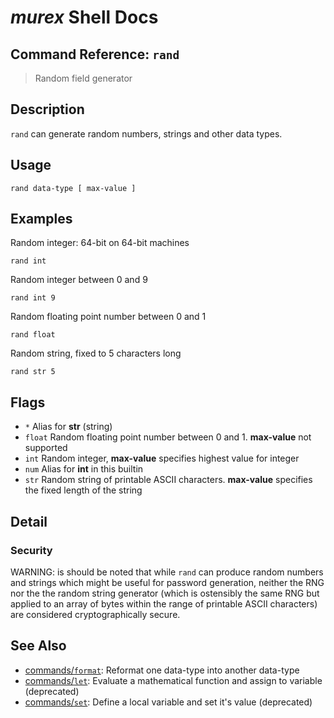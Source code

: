 # _murex_ Shell Docs

## Command Reference: `rand`

> Random field generator

## Description

`rand` can generate random numbers, strings and other data types.

## Usage

    rand data-type [ max-value ]

## Examples

Random integer: 64-bit on 64-bit machines

    rand int
    
Random integer between 0 and 9

    rand int 9
    
Random floating point number between 0 and 1

    rand float
    
Random string, fixed to 5 characters long

    rand str 5

## Flags

* `*`
    Alias for **str** (string)
* `float`
    Random floating point number between 0 and 1. **max-value** not supported
* `int`
    Random integer, **max-value** specifies highest value for integer
* `num`
    Alias for **int** in this builtin
* `str`
    Random string of printable ASCII characters. **max-value** specifies the fixed length of the string

## Detail

### Security

WARNING: is should be noted that while `rand` can produce random numbers and
strings which might be useful for password generation, neither the RNG nor the
the random string generator (which is ostensibly the same RNG but applied to an
array of bytes within the range of printable ASCII characters) are considered
cryptographically secure.

## See Also

* [commands/`format`](../commands/format.md):
  Reformat one data-type into another data-type
* [commands/`let`](../commands/let.md):
  Evaluate a mathematical function and assign to variable (deprecated)
* [commands/`set`](../commands/set.md):
  Define a local variable and set it's value (deprecated)